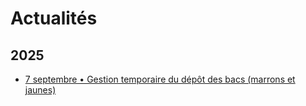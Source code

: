 # Actualités

## 2025

- [7 septembre • Gestion temporaire du dépôt des bacs (marrons et jaunes)](./2025-09-07-gestion-temporaire-dépôt-bacs-marrons-jaunes)